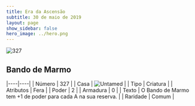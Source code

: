 ```yaml
---
title: Era da Ascensão
subtitle: 30 de maio de 2019
layout: page
show_sidebar: false
hero_image: ../hero.png
---
```


![327](https://cdn.keyforgegame.com/media/card_front/pt/435_327_M2H7R346WC9J_pt.png)

## Bando de Marmo

|----|----|
| Número | 327 |
| Casa | ![Untamed](https://archonarcana.com/images/thumb/b/bd/Untamed.png/22px-Untamed.png "Indomados") |
| Tipo | Criatura |
| Atributos | Fera |
| Poder | 2 |
| Armadura | 0 |
| Texto | O Bando de Marmo tem +1 de poder para cada A na sua reserva. |
| Raridade | Comum |
